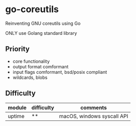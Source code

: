 # go-coreutils
Reinventing GNU coreutils using Go

ONLY use Golang standard library


## Priority
- core functionality
- output format comformant
- input flags comformant, bsd/posix compliant
- wildcards, blobs


## Difficulty

|module | difficulty | comments |
|-------|------------|----------|
|uptime | ** | macOS, windows syscall API |